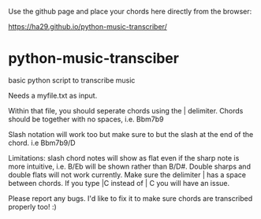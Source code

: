 Use the github page and place your chords here directly from the browser:

https://ha29.github.io/python-music-transcriber/

# python-music-transciber
basic python script to transcribe music

Needs a myfile.txt as input. 

Within that file, you should seperate chords using the | delimiter. Chords should be together with no spaces, i.e. Bbm7b9

Slash notation will work too but make sure to but the slash at the end of the chord. i.e Bbm7b9/D

Limitations: slash chord notes will show as flat even if the sharp note is more intuitive, i.e. B/Eb will be shown rather than B/D#.
Double sharps and double flats will not work currently. 
Make sure the delimiter | has a space between chords. If you type |C instead of | C you will have an issue. 

Please report any bugs. I'd like to fix it to make sure chords are transcribed properly too! :) 
